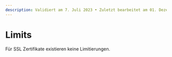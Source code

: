```yaml
---
description: Validiert am 7. Juli 2023 • Zuletzt bearbeitet am 01. Dezember 2023
---
```


# Limits

Für SSL Zertifikate existieren keine Limitierungen.
